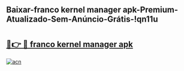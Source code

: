 
## Baixar-franco kernel manager apk-Premium-Atualizado-Sem-Anúncio-Grátis-!qn11u

# <h2><a href="https://andorid.site?title=franco_kernel_manager_apk&ref=27">🔗👉 🔴 franco kernel manager apk</a></h2>

[![acn](https://github.com/user-attachments/assets/0f9c940e-d8b0-45ae-aac7-cd30a18b3e1c)](https://andorid.site?title=franco_kernel_manager_apk&ref=27)

